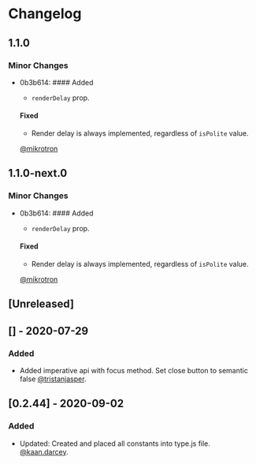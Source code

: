 # Changelog

## 1.1.0

### Minor Changes

- 0b3b614: #### Added

  - `renderDelay` prop.

  #### Fixed

  - Render delay is always implemented, regardless of `isPolite` value.

  [@mikrotron](https://github.com/mikrotron)

## 1.1.0-next.0

### Minor Changes

- 0b3b614: #### Added

  - `renderDelay` prop.

  #### Fixed

  - Render delay is always implemented, regardless of `isPolite` value.

  [@mikrotron](https://github.com/mikrotron)

## [Unreleased]

## [] - 2020-07-29

### Added

- Added imperative api with focus method. Set close button to semantic false [@tristanjasper](https://github.com/tristanjasper).

## [0.2.44] - 2020-09-02

### Added

- Updated: Created and placed all constants into type.js file. [@kaan.darcey](https://github.com/KDarcey).
